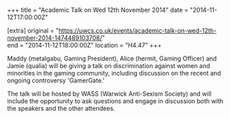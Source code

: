 +++
title = "Academic Talk on Wed 12th November 2014"
date = "2014-11-12T17:00:00Z"

[extra]
original = "https://uwcs.co.uk/events/academic-talk-on-wed-12th-november-2014-1474489103708/"    
end = "2014-11-12T18:00:00Z"
location = "H4.47"
+++

Maddy (metalgabu, Gaming President), Alice (hermit, Gaming Officer) and Jamie (qualia) will be giving a talk on discrimination against women and minorities in the gaming community, including discussion on the recent and ongoing controversy 'GamerGate.'

The talk will be hosted by WASS (Warwick Anti-Sexism Society) and will include the opportunity to ask questions and engage in discussion both with the speakers and the other attendees.

